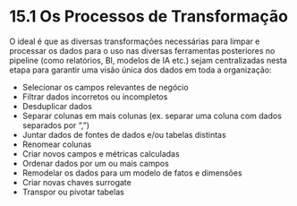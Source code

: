 # 15.1 Os Processos de Transformação

O ideal é que as diversas transformações necessárias para limpar e processar os dados para o uso nas diversas ferramentas posteriores no pipeline (como relatórios, BI, modelos de IA etc.) sejam centralizadas nesta etapa para garantir uma visão única dos dados em toda a organização:

* Selecionar os campos relevantes de negócio
* Filtrar dados incorretos ou incompletos
* Desduplicar dados
* Separar colunas em mais colunas (ex. separar uma coluna com dados separados por “,”)
* Juntar dados de fontes de dados e/ou tabelas distintas
* Renomear colunas
* Criar novos campos e métricas calculadas
* Ordenar dados por um ou mais campos
* Remodelar os dados para um modelo de fatos e dimensões
* Criar novas chaves surrogate
* Transpor ou pivotar tabelas
